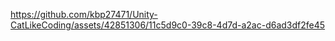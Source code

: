 


https://github.com/kbp27471/Unity-CatLikeCoding/assets/42851306/11c5d9c0-39c8-4d7d-a2ac-d6ad3df2fe45

